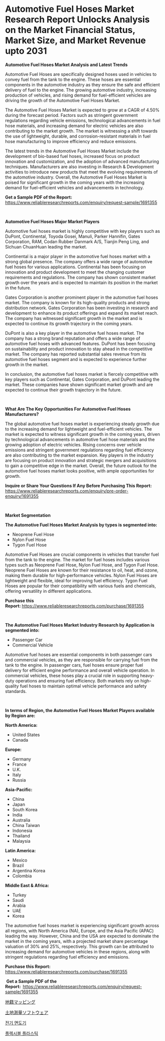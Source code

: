 <p><h1>Automotive Fuel Hoses Market Research Report Unlocks Analysis on the Market Financial Status, Market Size, and Market Revenue upto 2031</h1></p><p><strong>Automotive Fuel Hoses Market Analysis and Latest Trends</strong></p>
<p><p>Automotive Fuel Hoses are specifically designed hoses used in vehicles to convey fuel from the tank to the engine. These hoses are essential components in the automotive industry as they ensure the safe and efficient delivery of fuel to the engine. The growing automotive industry, increasing production of vehicles, and rising demand for fuel-efficient vehicles are driving the growth of the Automotive Fuel Hoses Market.</p><p>The Automotive Fuel Hoses Market is expected to grow at a CAGR of 4.50% during the forecast period. Factors such as stringent government regulations regarding vehicle emissions, technological advancements in fuel hose materials, and increasing demand for electric vehicles are also contributing to the market growth. The market is witnessing a shift towards the use of lightweight, durable, and corrosion-resistant materials in fuel hose manufacturing to improve efficiency and reduce emissions.</p><p>The latest trends in the Automotive Fuel Hoses Market include the development of bio-based fuel hoses, increased focus on product innovation and customization, and the adoption of advanced manufacturing techniques. Manufacturers are also investing in Research & Development activities to introduce new products that meet the evolving requirements of the automotive industry. Overall, the Automotive Fuel Hoses Market is poised for significant growth in the coming years with the increasing demand for fuel-efficient vehicles and advancements in technology.</p></p>
<p><strong>Get a Sample PDF of the Report:&nbsp;</strong> <a href="https://www.reliableresearchreports.com/enquiry/request-sample/1691355">https://www.reliableresearchreports.com/enquiry/request-sample/1691355</a></p>
<p>&nbsp;</p>
<p><strong>Automotive Fuel Hoses Major Market Players</strong></p>
<p><p>Automotive fuel hoses market is highly competitive with key players such as DuPont, Continental, Toyoda Gosei, Manuli, Parker Hannifin, Gates Corporation, RAM, Codan Rubber Danmark A/S, Tianjin Peng Ling, and Sichuan ChuanHuan leading the market. </p><p>Continental is a major player in the automotive fuel hoses market with a strong global presence. The company offers a wide range of automotive fuel hoses for various applications. Continental has been focusing on innovation and product development to meet the changing customer requirements and regulations. The company has shown consistent market growth over the years and is expected to maintain its position in the market in the future.</p><p>Gates Corporation is another prominent player in the automotive fuel hoses market. The company is known for its high-quality products and strong distribution network. Gates Corporation has been investing in research and development to enhance its product offerings and expand its market reach. The company has witnessed significant growth in the market and is expected to continue its growth trajectory in the coming years.</p><p>DuPont is also a key player in the automotive fuel hoses market. The company has a strong brand reputation and offers a wide range of automotive fuel hoses with advanced features. DuPont has been focusing on sustainability and product innovation to stay ahead in the competitive market. The company has reported substantial sales revenue from its automotive fuel hoses segment and is expected to experience further growth in the market.</p><p>In conclusion, the automotive fuel hoses market is fiercely competitive with key players such as Continental, Gates Corporation, and DuPont leading the market. These companies have shown significant market growth and are expected to continue their growth trajectory in the future.</p></p>
<p>&nbsp;</p>
<p><strong>What Are The Key Opportunities For Automotive Fuel Hoses Manufacturers?</strong></p>
<p><p>The global automotive fuel hoses market is experiencing steady growth due to the increasing demand for lightweight and fuel-efficient vehicles. The market is expected to witness significant growth in the coming years, driven by technological advancements in automotive fuel hose materials and the growing adoption of electric vehicles. Rising concerns over vehicle emissions and stringent government regulations regarding fuel efficiency are also contributing to the market expansion. Key players in the industry are focusing on product innovation and strategic mergers and acquisitions to gain a competitive edge in the market. Overall, the future outlook for the automotive fuel hoses market looks positive, with ample opportunities for growth.</p></p>
<p><strong>Inquire or Share Your Questions If Any Before Purchasing This Report:</strong> <a href="https://www.reliableresearchreports.com/enquiry/pre-order-enquiry/1691355">https://www.reliableresearchreports.com/enquiry/pre-order-enquiry/1691355</a></p>
<p>&nbsp;</p>
<p><strong>Market Segmentation</strong></p>
<p><strong>The Automotive Fuel Hoses Market Analysis by types is segmented into:</strong></p>
<p><ul><li>Neoprene Fuel Hose</li><li>Nylon Fuel Hose</li><li>Tygon Fuel Hose</li></ul></p>
<p><p>Automotive Fuel Hoses are crucial components in vehicles that transfer fuel from the tank to the engine. The market for fuel hoses includes various types such as Neoprene Fuel Hose, Nylon Fuel Hose, and Tygon Fuel Hose. Neoprene Fuel Hoses are known for their resistance to oil, heat, and ozone, making them durable for high-performance vehicles. Nylon Fuel Hoses are lightweight and flexible, ideal for improving fuel efficiency. Tygon Fuel Hoses are popular for their compatibility with various fuels and chemicals, offering versatility in different applications.</p></p>
<p><strong>Purchase this Report:&nbsp;</strong><a href="https://www.reliableresearchreports.com/purchase/1691355">https://www.reliableresearchreports.com/purchase/1691355</a></p>
<p>&nbsp;</p>
<p><strong>The Automotive Fuel Hoses Market Industry Research by Application is segmented into:</strong></p>
<p><ul><li>Passenger Car</li><li>Commercial Vehicle</li></ul></p>
<p><p>Automotive fuel hoses are essential components in both passenger cars and commercial vehicles, as they are responsible for carrying fuel from the tank to the engine. In passenger cars, fuel hoses ensure proper fuel delivery for efficient engine performance and overall vehicle operation. In commercial vehicles, these hoses play a crucial role in supporting heavy-duty operations and ensuring fuel efficiency. Both markets rely on high-quality fuel hoses to maintain optimal vehicle performance and safety standards.</p></p>
<p>&nbsp;</p>
<p><strong>In terms of Region, the Automotive Fuel Hoses Market Players available by Region are:</strong></p>
<p>
    <p> <strong> North America: </strong>
        <ul>
            <li>United States</li>
            <li>Canada</li>
        </ul>
        </p> 
    <p> <strong> Europe: </strong>
        <ul>
            <li>Germany</li>
            <li>France</li>
            <li>U.K.</li>
            <li>Italy</li>
            <li>Russia</li>
        </ul>
        </p> 
    <p> <strong> Asia-Pacific: </strong>
        <ul>
            <li>China</li>
            <li>Japan</li>
            <li>South Korea</li>
            <li>India</li>
            <li>Australia</li>
            <li>China Taiwan</li>
            <li>Indonesia</li>
            <li>Thailand</li>
            <li>Malaysia</li>
        </ul>
        </p> 
    <p> <strong> Latin America: </strong>
        <ul>
            <li>Mexico</li>
            <li>Brazil</li>
            <li>Argentina Korea</li>
            <li>Colombia</li>
        </ul>
        </p> 
    <p> <strong> Middle East & Africa: </strong>
        <ul>
            <li>Turkey</li>
            <li>Saudi</li>
            <li>Arabia</li>
            <li>UAE</li>
            <li>Korea</li>
        </ul>
    </p>
    </p>
<p><p>The automotive fuel hoses market is experiencing significant growth across all regions, with North America (NA), Europe, and the Asia Pacific (APAC) leading the way. However, China and the USA are expected to dominate the market in the coming years, with a projected market share percentage valuation of 30% and 25%, respectively. This growth can be attributed to increasing demand for automotive vehicles in these regions, along with stringent regulations regarding fuel efficiency and emissions.</p></p>
<p><strong>Purchase this Report: </strong><a href="https://www.reliableresearchreports.com/purchase/1691355">https://www.reliableresearchreports.com/purchase/1691355</a></p>
<p>&nbsp;<strong>Get a Sample PDF of the Report:&nbsp;&nbsp;</strong><a href="https://www.reliableresearchreports.com/enquiry/request-sample/1691355">https://www.reliableresearchreports.com/enquiry/request-sample/1691355</a></p>
<p><strong></strong></p>
<p><p><a href="https://medium.com/@cheryledianeweber9eti23wjw9/%E5%9C%B0%E7%A9%8D%E5%9B%B3%E5%B8%82%E5%A0%B4%E8%A6%8F%E6%A8%A1-%E5%B8%82%E5%A0%B4%E5%B1%95%E6%9C%9B%E3%81%A8%E5%B8%82%E5%A0%B4%E4%BA%88%E6%B8%AC-2024%E5%B9%B4%E3%81%8B%E3%82%892031%E5%B9%B4-0753e85a4759">地籍マッピング</a></p><p><a href="https://medium.com/@cheryledianeweber9eti23wjw9/%E5%9C%9F%E5%9C%B0%E6%B8%AC%E9%87%8F%E3%82%BD%E3%83%95%E3%83%88%E3%82%A6%E3%82%A7%E3%82%A2%E5%B8%82%E5%A0%B4-%E3%82%BF%E3%82%A4%E3%83%97-%E3%82%A2%E3%83%97%E3%83%AA%E3%82%B1%E3%83%BC%E3%82%B7%E3%83%A7%E3%83%B3-%E5%9C%B0%E7%90%86%E5%88%A5%E3%81%AE%E5%8C%85%E6%8B%AC%E7%9A%84%E8%A9%95%E4%BE%A1-f6023eac2e6c">土地測量ソフトウェア</a></p><p><a href="https://medium.com/@yss452611770/%EC%A0%84%EA%B8%B0-%EC%85%B0%EC%9D%B4%EB%B2%84-%EC%8B%9C%EC%9E%A5-2031%EB%85%84%EA%B9%8C%EC%A7%80%EC%9D%98-%ED%8A%B8%EB%A0%8C%EB%93%9C-%EC%98%88%EC%B8%A1-%EB%B0%8F-%EA%B2%BD%EC%9F%81-%EB%B6%84%EC%84%9D-ef7e72982016">전기 면도기</a></p><p><a href="https://medium.com/@yss452611770/%EC%9C%A0%EC%97%B0%ED%95%9C-%ED%94%8C%EB%9D%BC%EC%8A%A4%ED%8B%B1-%EC%8B%9C%EC%9E%A5-%EC%8B%9C%EC%9E%A5-%EC%A0%90%EC%9C%A0%EC%9C%A8-%EC%8B%9C%EC%9E%A5-%ED%8A%B8%EB%A0%8C%EB%93%9C-%EB%B0%8F-%EB%AF%B8%EB%9E%98-%EC%84%B1%EC%9E%A5-%ED%83%90%EC%83%89-de44c07c46e8">플렉시블 플라스틱</a></p></p>